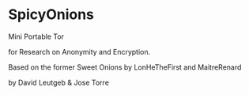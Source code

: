 # SpicyOnions
Mini Portable Tor 

  for Research on Anonymity and Encryption.
  
Based on the former Sweet Onions by LonHeTheFirst and MaitreRenard

by David Leutgeb & Jose Torre
